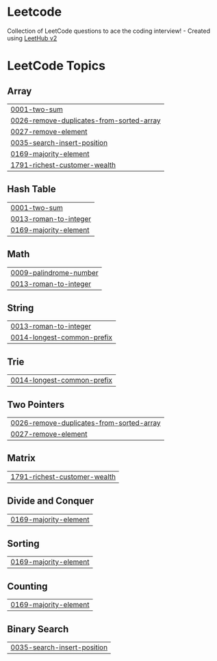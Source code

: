 # Leetcode
Collection of LeetCode questions to ace the coding interview! - Created using [LeetHub v2](https://github.com/arunbhardwaj/LeetHub-2.0)

<!---LeetCode Topics Start-->
# LeetCode Topics
## Array
|  |
| ------- |
| [0001-two-sum](https://github.com/palak0991/Leetcode/tree/master/0001-two-sum) |
| [0026-remove-duplicates-from-sorted-array](https://github.com/palak0991/Leetcode/tree/master/0026-remove-duplicates-from-sorted-array) |
| [0027-remove-element](https://github.com/palak0991/Leetcode/tree/master/0027-remove-element) |
| [0035-search-insert-position](https://github.com/palak0991/Leetcode/tree/master/0035-search-insert-position) |
| [0169-majority-element](https://github.com/palak0991/Leetcode/tree/master/0169-majority-element) |
| [1791-richest-customer-wealth](https://github.com/palak0991/Leetcode/tree/master/1791-richest-customer-wealth) |
## Hash Table
|  |
| ------- |
| [0001-two-sum](https://github.com/palak0991/Leetcode/tree/master/0001-two-sum) |
| [0013-roman-to-integer](https://github.com/palak0991/Leetcode/tree/master/0013-roman-to-integer) |
| [0169-majority-element](https://github.com/palak0991/Leetcode/tree/master/0169-majority-element) |
## Math
|  |
| ------- |
| [0009-palindrome-number](https://github.com/palak0991/Leetcode/tree/master/0009-palindrome-number) |
| [0013-roman-to-integer](https://github.com/palak0991/Leetcode/tree/master/0013-roman-to-integer) |
## String
|  |
| ------- |
| [0013-roman-to-integer](https://github.com/palak0991/Leetcode/tree/master/0013-roman-to-integer) |
| [0014-longest-common-prefix](https://github.com/palak0991/Leetcode/tree/master/0014-longest-common-prefix) |
## Trie
|  |
| ------- |
| [0014-longest-common-prefix](https://github.com/palak0991/Leetcode/tree/master/0014-longest-common-prefix) |
## Two Pointers
|  |
| ------- |
| [0026-remove-duplicates-from-sorted-array](https://github.com/palak0991/Leetcode/tree/master/0026-remove-duplicates-from-sorted-array) |
| [0027-remove-element](https://github.com/palak0991/Leetcode/tree/master/0027-remove-element) |
## Matrix
|  |
| ------- |
| [1791-richest-customer-wealth](https://github.com/palak0991/Leetcode/tree/master/1791-richest-customer-wealth) |
## Divide and Conquer
|  |
| ------- |
| [0169-majority-element](https://github.com/palak0991/Leetcode/tree/master/0169-majority-element) |
## Sorting
|  |
| ------- |
| [0169-majority-element](https://github.com/palak0991/Leetcode/tree/master/0169-majority-element) |
## Counting
|  |
| ------- |
| [0169-majority-element](https://github.com/palak0991/Leetcode/tree/master/0169-majority-element) |
## Binary Search
|  |
| ------- |
| [0035-search-insert-position](https://github.com/palak0991/Leetcode/tree/master/0035-search-insert-position) |
<!---LeetCode Topics End-->